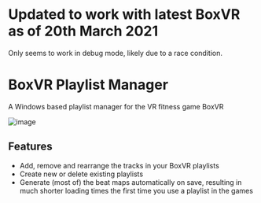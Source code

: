 # Updated to work with latest BoxVR as of 20th March 2021
Only seems to work in debug mode, likely due to a race condition.
# BoxVR Playlist Manager
A Windows based playlist manager for the VR fitness game BoxVR

![image](https://user-images.githubusercontent.com/1590066/48589823-12a2d580-e935-11e8-8f90-dc5db9290b9f.png)

## Features
- Add, remove and rearrange the tracks in your BoxVR playlists
- Create new or delete existing playlists
- Generate (most of) the beat maps automatically on save, resulting in much shorter loading times the first time you use a playlist in the games
